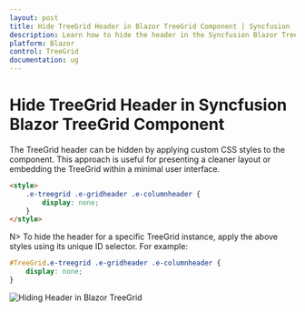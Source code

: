 ```yaml
---
layout: post
title: Hide TreeGrid Header in Blazor TreeGrid Component | Syncfusion
description: Learn how to hide the header in the Syncfusion Blazor TreeGrid component using custom styles and more.
platform: Blazor
control: TreeGrid
documentation: ug
---
```


# Hide TreeGrid Header in Syncfusion Blazor TreeGrid Component

The TreeGrid header can be hidden by applying custom CSS styles to the component. This approach is useful for presenting a cleaner layout or embedding the TreeGrid within a minimal user interface.

```html
<style>
    .e-treegrid .e-gridheader .e-columnheader {
        display: none;
    }
</style>
```

N> To hide the header for a specific TreeGrid instance, apply the above styles using its unique ID selector. For example:
```css
#TreeGrid.e-treegrid .e-gridheader .e-columnheader {
    display: none;
}
```

![Hiding Header in Blazor TreeGrid](../images/blazor-treegrid-hide-header.PNG)
